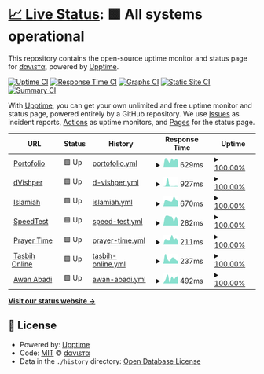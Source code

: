 # [📈 Live Status](https://status.rzlamrr.me): <!--live status--> **🟩 All systems operational**

This repository contains the open-source uptime monitor and status page for [dαvιѕтα](rzlamrr.github.io), powered by [Upptime](https://github.com/upptime/upptime).

[![Uptime CI](https://github.com/rzlamrr/status/workflows/Uptime%20CI/badge.svg)](https://github.com/rzlamrr/status/actions?query=workflow%3A%22Uptime+CI%22)
[![Response Time CI](https://github.com/rzlamrr/status/workflows/Response%20Time%20CI/badge.svg)](https://github.com/rzlamrr/status/actions?query=workflow%3A%22Response+Time+CI%22)
[![Graphs CI](https://github.com/rzlamrr/status/workflows/Graphs%20CI/badge.svg)](https://github.com/rzlamrr/status/actions?query=workflow%3A%22Graphs+CI%22)
[![Static Site CI](https://github.com/rzlamrr/status/workflows/Static%20Site%20CI/badge.svg)](https://github.com/rzlamrr/status/actions?query=workflow%3A%22Static+Site+CI%22)
[![Summary CI](https://github.com/rzlamrr/status/workflows/Summary%20CI/badge.svg)](https://github.com/rzlamrr/status/actions?query=workflow%3A%22Summary+CI%22)

With [Upptime](https://upptime.js.org), you can get your own unlimited and free uptime monitor and status page, powered entirely by a GitHub repository. We use [Issues](https://github.com/rzlamrr/status/issues) as incident reports, [Actions](https://github.com/rzlamrr/status/actions) as uptime monitors, and [Pages](https://status.rzlamrr.me) for the status page.

<!--start: status pages-->
<!-- This summary is generated by Upptime (https://github.com/upptime/upptime) -->
<!-- Do not edit this manually, your changes will be overwritten -->
<!-- prettier-ignore -->
| URL | Status | History | Response Time | Uptime |
| --- | ------ | ------- | ------------- | ------ |
| <img alt="" src="https://icons.duckduckgo.com/ip3/www.rzlamrr.my.id.ico" height="13"> [Portofolio](https://www.rzlamrr.my.id) | 🟩 Up | [portofolio.yml](https://github.com/rzlamrr/status/commits/HEAD/history/portofolio.yml) | <details><summary><img alt="Response time graph" src="./graphs/portofolio/response-time-week.png" height="20"> 629ms</summary><br><a href="https://status.rzlamrr.my.id/history/portofolio"><img alt="Response time 546" src="https://img.shields.io/endpoint?url=https%3A%2F%2Fraw.githubusercontent.com%2Frzlamrr%2Fstatus%2FHEAD%2Fapi%2Fportofolio%2Fresponse-time.json"></a><br><a href="https://status.rzlamrr.my.id/history/portofolio"><img alt="24-hour response time 998" src="https://img.shields.io/endpoint?url=https%3A%2F%2Fraw.githubusercontent.com%2Frzlamrr%2Fstatus%2FHEAD%2Fapi%2Fportofolio%2Fresponse-time-day.json"></a><br><a href="https://status.rzlamrr.my.id/history/portofolio"><img alt="7-day response time 629" src="https://img.shields.io/endpoint?url=https%3A%2F%2Fraw.githubusercontent.com%2Frzlamrr%2Fstatus%2FHEAD%2Fapi%2Fportofolio%2Fresponse-time-week.json"></a><br><a href="https://status.rzlamrr.my.id/history/portofolio"><img alt="30-day response time 528" src="https://img.shields.io/endpoint?url=https%3A%2F%2Fraw.githubusercontent.com%2Frzlamrr%2Fstatus%2FHEAD%2Fapi%2Fportofolio%2Fresponse-time-month.json"></a><br><a href="https://status.rzlamrr.my.id/history/portofolio"><img alt="1-year response time 530" src="https://img.shields.io/endpoint?url=https%3A%2F%2Fraw.githubusercontent.com%2Frzlamrr%2Fstatus%2FHEAD%2Fapi%2Fportofolio%2Fresponse-time-year.json"></a></details> | <details><summary><a href="https://status.rzlamrr.my.id/history/portofolio">100.00%</a></summary><a href="https://status.rzlamrr.my.id/history/portofolio"><img alt="All-time uptime 99.62%" src="https://img.shields.io/endpoint?url=https%3A%2F%2Fraw.githubusercontent.com%2Frzlamrr%2Fstatus%2FHEAD%2Fapi%2Fportofolio%2Fuptime.json"></a><br><a href="https://status.rzlamrr.my.id/history/portofolio"><img alt="24-hour uptime 100.00%" src="https://img.shields.io/endpoint?url=https%3A%2F%2Fraw.githubusercontent.com%2Frzlamrr%2Fstatus%2FHEAD%2Fapi%2Fportofolio%2Fuptime-day.json"></a><br><a href="https://status.rzlamrr.my.id/history/portofolio"><img alt="7-day uptime 100.00%" src="https://img.shields.io/endpoint?url=https%3A%2F%2Fraw.githubusercontent.com%2Frzlamrr%2Fstatus%2FHEAD%2Fapi%2Fportofolio%2Fuptime-week.json"></a><br><a href="https://status.rzlamrr.my.id/history/portofolio"><img alt="30-day uptime 96.48%" src="https://img.shields.io/endpoint?url=https%3A%2F%2Fraw.githubusercontent.com%2Frzlamrr%2Fstatus%2FHEAD%2Fapi%2Fportofolio%2Fuptime-month.json"></a><br><a href="https://status.rzlamrr.my.id/history/portofolio"><img alt="1-year uptime 99.71%" src="https://img.shields.io/endpoint?url=https%3A%2F%2Fraw.githubusercontent.com%2Frzlamrr%2Fstatus%2FHEAD%2Fapi%2Fportofolio%2Fuptime-year.json"></a></details>
| <img alt="" src="https://icons.duckduckgo.com/ip3/vishper.rzlamrr.my.id.ico" height="13"> [dVishper](https://vishper.rzlamrr.my.id) | 🟩 Up | [d-vishper.yml](https://github.com/rzlamrr/status/commits/HEAD/history/d-vishper.yml) | <details><summary><img alt="Response time graph" src="./graphs/d-vishper/response-time-week.png" height="20"> 927ms</summary><br><a href="https://status.rzlamrr.my.id/history/d-vishper"><img alt="Response time 284" src="https://img.shields.io/endpoint?url=https%3A%2F%2Fraw.githubusercontent.com%2Frzlamrr%2Fstatus%2FHEAD%2Fapi%2Fd-vishper%2Fresponse-time.json"></a><br><a href="https://status.rzlamrr.my.id/history/d-vishper"><img alt="24-hour response time 594" src="https://img.shields.io/endpoint?url=https%3A%2F%2Fraw.githubusercontent.com%2Frzlamrr%2Fstatus%2FHEAD%2Fapi%2Fd-vishper%2Fresponse-time-day.json"></a><br><a href="https://status.rzlamrr.my.id/history/d-vishper"><img alt="7-day response time 927" src="https://img.shields.io/endpoint?url=https%3A%2F%2Fraw.githubusercontent.com%2Frzlamrr%2Fstatus%2FHEAD%2Fapi%2Fd-vishper%2Fresponse-time-week.json"></a><br><a href="https://status.rzlamrr.my.id/history/d-vishper"><img alt="30-day response time 375" src="https://img.shields.io/endpoint?url=https%3A%2F%2Fraw.githubusercontent.com%2Frzlamrr%2Fstatus%2FHEAD%2Fapi%2Fd-vishper%2Fresponse-time-month.json"></a><br><a href="https://status.rzlamrr.my.id/history/d-vishper"><img alt="1-year response time 279" src="https://img.shields.io/endpoint?url=https%3A%2F%2Fraw.githubusercontent.com%2Frzlamrr%2Fstatus%2FHEAD%2Fapi%2Fd-vishper%2Fresponse-time-year.json"></a></details> | <details><summary><a href="https://status.rzlamrr.my.id/history/d-vishper">100.00%</a></summary><a href="https://status.rzlamrr.my.id/history/d-vishper"><img alt="All-time uptime 99.84%" src="https://img.shields.io/endpoint?url=https%3A%2F%2Fraw.githubusercontent.com%2Frzlamrr%2Fstatus%2FHEAD%2Fapi%2Fd-vishper%2Fuptime.json"></a><br><a href="https://status.rzlamrr.my.id/history/d-vishper"><img alt="24-hour uptime 100.00%" src="https://img.shields.io/endpoint?url=https%3A%2F%2Fraw.githubusercontent.com%2Frzlamrr%2Fstatus%2FHEAD%2Fapi%2Fd-vishper%2Fuptime-day.json"></a><br><a href="https://status.rzlamrr.my.id/history/d-vishper"><img alt="7-day uptime 100.00%" src="https://img.shields.io/endpoint?url=https%3A%2F%2Fraw.githubusercontent.com%2Frzlamrr%2Fstatus%2FHEAD%2Fapi%2Fd-vishper%2Fuptime-week.json"></a><br><a href="https://status.rzlamrr.my.id/history/d-vishper"><img alt="30-day uptime 96.48%" src="https://img.shields.io/endpoint?url=https%3A%2F%2Fraw.githubusercontent.com%2Frzlamrr%2Fstatus%2FHEAD%2Fapi%2Fd-vishper%2Fuptime-month.json"></a><br><a href="https://status.rzlamrr.my.id/history/d-vishper"><img alt="1-year uptime 99.71%" src="https://img.shields.io/endpoint?url=https%3A%2F%2Fraw.githubusercontent.com%2Frzlamrr%2Fstatus%2FHEAD%2Fapi%2Fd-vishper%2Fuptime-year.json"></a></details>
| <img alt="" src="https://icons.duckduckgo.com/ip3/islam.rzlamrr.my.id.ico" height="13"> [Islamiah](https://islam.rzlamrr.my.id) | 🟩 Up | [islamiah.yml](https://github.com/rzlamrr/status/commits/HEAD/history/islamiah.yml) | <details><summary><img alt="Response time graph" src="./graphs/islamiah/response-time-week.png" height="20"> 670ms</summary><br><a href="https://status.rzlamrr.my.id/history/islamiah"><img alt="Response time 703" src="https://img.shields.io/endpoint?url=https%3A%2F%2Fraw.githubusercontent.com%2Frzlamrr%2Fstatus%2FHEAD%2Fapi%2Fislamiah%2Fresponse-time.json"></a><br><a href="https://status.rzlamrr.my.id/history/islamiah"><img alt="24-hour response time 1092" src="https://img.shields.io/endpoint?url=https%3A%2F%2Fraw.githubusercontent.com%2Frzlamrr%2Fstatus%2FHEAD%2Fapi%2Fislamiah%2Fresponse-time-day.json"></a><br><a href="https://status.rzlamrr.my.id/history/islamiah"><img alt="7-day response time 670" src="https://img.shields.io/endpoint?url=https%3A%2F%2Fraw.githubusercontent.com%2Frzlamrr%2Fstatus%2FHEAD%2Fapi%2Fislamiah%2Fresponse-time-week.json"></a><br><a href="https://status.rzlamrr.my.id/history/islamiah"><img alt="30-day response time 569" src="https://img.shields.io/endpoint?url=https%3A%2F%2Fraw.githubusercontent.com%2Frzlamrr%2Fstatus%2FHEAD%2Fapi%2Fislamiah%2Fresponse-time-month.json"></a><br><a href="https://status.rzlamrr.my.id/history/islamiah"><img alt="1-year response time 693" src="https://img.shields.io/endpoint?url=https%3A%2F%2Fraw.githubusercontent.com%2Frzlamrr%2Fstatus%2FHEAD%2Fapi%2Fislamiah%2Fresponse-time-year.json"></a></details> | <details><summary><a href="https://status.rzlamrr.my.id/history/islamiah">100.00%</a></summary><a href="https://status.rzlamrr.my.id/history/islamiah"><img alt="All-time uptime 99.86%" src="https://img.shields.io/endpoint?url=https%3A%2F%2Fraw.githubusercontent.com%2Frzlamrr%2Fstatus%2FHEAD%2Fapi%2Fislamiah%2Fuptime.json"></a><br><a href="https://status.rzlamrr.my.id/history/islamiah"><img alt="24-hour uptime 100.00%" src="https://img.shields.io/endpoint?url=https%3A%2F%2Fraw.githubusercontent.com%2Frzlamrr%2Fstatus%2FHEAD%2Fapi%2Fislamiah%2Fuptime-day.json"></a><br><a href="https://status.rzlamrr.my.id/history/islamiah"><img alt="7-day uptime 100.00%" src="https://img.shields.io/endpoint?url=https%3A%2F%2Fraw.githubusercontent.com%2Frzlamrr%2Fstatus%2FHEAD%2Fapi%2Fislamiah%2Fuptime-week.json"></a><br><a href="https://status.rzlamrr.my.id/history/islamiah"><img alt="30-day uptime 96.48%" src="https://img.shields.io/endpoint?url=https%3A%2F%2Fraw.githubusercontent.com%2Frzlamrr%2Fstatus%2FHEAD%2Fapi%2Fislamiah%2Fuptime-month.json"></a><br><a href="https://status.rzlamrr.my.id/history/islamiah"><img alt="1-year uptime 99.70%" src="https://img.shields.io/endpoint?url=https%3A%2F%2Fraw.githubusercontent.com%2Frzlamrr%2Fstatus%2FHEAD%2Fapi%2Fislamiah%2Fuptime-year.json"></a></details>
| <img alt="" src="https://icons.duckduckgo.com/ip3/speed.rzlamrr.my.id.ico" height="13"> [SpeedTest](https://speed.rzlamrr.my.id) | 🟩 Up | [speed-test.yml](https://github.com/rzlamrr/status/commits/HEAD/history/speed-test.yml) | <details><summary><img alt="Response time graph" src="./graphs/speed-test/response-time-week.png" height="20"> 282ms</summary><br><a href="https://status.rzlamrr.my.id/history/speed-test"><img alt="Response time 215" src="https://img.shields.io/endpoint?url=https%3A%2F%2Fraw.githubusercontent.com%2Frzlamrr%2Fstatus%2FHEAD%2Fapi%2Fspeed-test%2Fresponse-time.json"></a><br><a href="https://status.rzlamrr.my.id/history/speed-test"><img alt="24-hour response time 226" src="https://img.shields.io/endpoint?url=https%3A%2F%2Fraw.githubusercontent.com%2Frzlamrr%2Fstatus%2FHEAD%2Fapi%2Fspeed-test%2Fresponse-time-day.json"></a><br><a href="https://status.rzlamrr.my.id/history/speed-test"><img alt="7-day response time 282" src="https://img.shields.io/endpoint?url=https%3A%2F%2Fraw.githubusercontent.com%2Frzlamrr%2Fstatus%2FHEAD%2Fapi%2Fspeed-test%2Fresponse-time-week.json"></a><br><a href="https://status.rzlamrr.my.id/history/speed-test"><img alt="30-day response time 230" src="https://img.shields.io/endpoint?url=https%3A%2F%2Fraw.githubusercontent.com%2Frzlamrr%2Fstatus%2FHEAD%2Fapi%2Fspeed-test%2Fresponse-time-month.json"></a><br><a href="https://status.rzlamrr.my.id/history/speed-test"><img alt="1-year response time 216" src="https://img.shields.io/endpoint?url=https%3A%2F%2Fraw.githubusercontent.com%2Frzlamrr%2Fstatus%2FHEAD%2Fapi%2Fspeed-test%2Fresponse-time-year.json"></a></details> | <details><summary><a href="https://status.rzlamrr.my.id/history/speed-test">100.00%</a></summary><a href="https://status.rzlamrr.my.id/history/speed-test"><img alt="All-time uptime 99.88%" src="https://img.shields.io/endpoint?url=https%3A%2F%2Fraw.githubusercontent.com%2Frzlamrr%2Fstatus%2FHEAD%2Fapi%2Fspeed-test%2Fuptime.json"></a><br><a href="https://status.rzlamrr.my.id/history/speed-test"><img alt="24-hour uptime 100.00%" src="https://img.shields.io/endpoint?url=https%3A%2F%2Fraw.githubusercontent.com%2Frzlamrr%2Fstatus%2FHEAD%2Fapi%2Fspeed-test%2Fuptime-day.json"></a><br><a href="https://status.rzlamrr.my.id/history/speed-test"><img alt="7-day uptime 100.00%" src="https://img.shields.io/endpoint?url=https%3A%2F%2Fraw.githubusercontent.com%2Frzlamrr%2Fstatus%2FHEAD%2Fapi%2Fspeed-test%2Fuptime-week.json"></a><br><a href="https://status.rzlamrr.my.id/history/speed-test"><img alt="30-day uptime 96.48%" src="https://img.shields.io/endpoint?url=https%3A%2F%2Fraw.githubusercontent.com%2Frzlamrr%2Fstatus%2FHEAD%2Fapi%2Fspeed-test%2Fuptime-month.json"></a><br><a href="https://status.rzlamrr.my.id/history/speed-test"><img alt="1-year uptime 99.71%" src="https://img.shields.io/endpoint?url=https%3A%2F%2Fraw.githubusercontent.com%2Frzlamrr%2Fstatus%2FHEAD%2Fapi%2Fspeed-test%2Fuptime-year.json"></a></details>
| <img alt="" src="https://icons.duckduckgo.com/ip3/jadwal.rzlamrr.my.id.ico" height="13"> [Prayer Time](https://jadwal.rzlamrr.my.id) | 🟩 Up | [prayer-time.yml](https://github.com/rzlamrr/status/commits/HEAD/history/prayer-time.yml) | <details><summary><img alt="Response time graph" src="./graphs/prayer-time/response-time-week.png" height="20"> 211ms</summary><br><a href="https://status.rzlamrr.my.id/history/prayer-time"><img alt="Response time 247" src="https://img.shields.io/endpoint?url=https%3A%2F%2Fraw.githubusercontent.com%2Frzlamrr%2Fstatus%2FHEAD%2Fapi%2Fprayer-time%2Fresponse-time.json"></a><br><a href="https://status.rzlamrr.my.id/history/prayer-time"><img alt="24-hour response time 196" src="https://img.shields.io/endpoint?url=https%3A%2F%2Fraw.githubusercontent.com%2Frzlamrr%2Fstatus%2FHEAD%2Fapi%2Fprayer-time%2Fresponse-time-day.json"></a><br><a href="https://status.rzlamrr.my.id/history/prayer-time"><img alt="7-day response time 211" src="https://img.shields.io/endpoint?url=https%3A%2F%2Fraw.githubusercontent.com%2Frzlamrr%2Fstatus%2FHEAD%2Fapi%2Fprayer-time%2Fresponse-time-week.json"></a><br><a href="https://status.rzlamrr.my.id/history/prayer-time"><img alt="30-day response time 200" src="https://img.shields.io/endpoint?url=https%3A%2F%2Fraw.githubusercontent.com%2Frzlamrr%2Fstatus%2FHEAD%2Fapi%2Fprayer-time%2Fresponse-time-month.json"></a><br><a href="https://status.rzlamrr.my.id/history/prayer-time"><img alt="1-year response time 232" src="https://img.shields.io/endpoint?url=https%3A%2F%2Fraw.githubusercontent.com%2Frzlamrr%2Fstatus%2FHEAD%2Fapi%2Fprayer-time%2Fresponse-time-year.json"></a></details> | <details><summary><a href="https://status.rzlamrr.my.id/history/prayer-time">100.00%</a></summary><a href="https://status.rzlamrr.my.id/history/prayer-time"><img alt="All-time uptime 83.86%" src="https://img.shields.io/endpoint?url=https%3A%2F%2Fraw.githubusercontent.com%2Frzlamrr%2Fstatus%2FHEAD%2Fapi%2Fprayer-time%2Fuptime.json"></a><br><a href="https://status.rzlamrr.my.id/history/prayer-time"><img alt="24-hour uptime 100.00%" src="https://img.shields.io/endpoint?url=https%3A%2F%2Fraw.githubusercontent.com%2Frzlamrr%2Fstatus%2FHEAD%2Fapi%2Fprayer-time%2Fuptime-day.json"></a><br><a href="https://status.rzlamrr.my.id/history/prayer-time"><img alt="7-day uptime 100.00%" src="https://img.shields.io/endpoint?url=https%3A%2F%2Fraw.githubusercontent.com%2Frzlamrr%2Fstatus%2FHEAD%2Fapi%2Fprayer-time%2Fuptime-week.json"></a><br><a href="https://status.rzlamrr.my.id/history/prayer-time"><img alt="30-day uptime 96.48%" src="https://img.shields.io/endpoint?url=https%3A%2F%2Fraw.githubusercontent.com%2Frzlamrr%2Fstatus%2FHEAD%2Fapi%2Fprayer-time%2Fuptime-month.json"></a><br><a href="https://status.rzlamrr.my.id/history/prayer-time"><img alt="1-year uptime 99.71%" src="https://img.shields.io/endpoint?url=https%3A%2F%2Fraw.githubusercontent.com%2Frzlamrr%2Fstatus%2FHEAD%2Fapi%2Fprayer-time%2Fuptime-year.json"></a></details>
| <img alt="" src="https://icons.duckduckgo.com/ip3/tasbih.rzlamrr.my.id.ico" height="13"> [Tasbih Online](https://tasbih.rzlamrr.my.id) | 🟩 Up | [tasbih-online.yml](https://github.com/rzlamrr/status/commits/HEAD/history/tasbih-online.yml) | <details><summary><img alt="Response time graph" src="./graphs/tasbih-online/response-time-week.png" height="20"> 237ms</summary><br><a href="https://status.rzlamrr.my.id/history/tasbih-online"><img alt="Response time 216" src="https://img.shields.io/endpoint?url=https%3A%2F%2Fraw.githubusercontent.com%2Frzlamrr%2Fstatus%2FHEAD%2Fapi%2Ftasbih-online%2Fresponse-time.json"></a><br><a href="https://status.rzlamrr.my.id/history/tasbih-online"><img alt="24-hour response time 189" src="https://img.shields.io/endpoint?url=https%3A%2F%2Fraw.githubusercontent.com%2Frzlamrr%2Fstatus%2FHEAD%2Fapi%2Ftasbih-online%2Fresponse-time-day.json"></a><br><a href="https://status.rzlamrr.my.id/history/tasbih-online"><img alt="7-day response time 237" src="https://img.shields.io/endpoint?url=https%3A%2F%2Fraw.githubusercontent.com%2Frzlamrr%2Fstatus%2FHEAD%2Fapi%2Ftasbih-online%2Fresponse-time-week.json"></a><br><a href="https://status.rzlamrr.my.id/history/tasbih-online"><img alt="30-day response time 223" src="https://img.shields.io/endpoint?url=https%3A%2F%2Fraw.githubusercontent.com%2Frzlamrr%2Fstatus%2FHEAD%2Fapi%2Ftasbih-online%2Fresponse-time-month.json"></a><br><a href="https://status.rzlamrr.my.id/history/tasbih-online"><img alt="1-year response time 206" src="https://img.shields.io/endpoint?url=https%3A%2F%2Fraw.githubusercontent.com%2Frzlamrr%2Fstatus%2FHEAD%2Fapi%2Ftasbih-online%2Fresponse-time-year.json"></a></details> | <details><summary><a href="https://status.rzlamrr.my.id/history/tasbih-online">100.00%</a></summary><a href="https://status.rzlamrr.my.id/history/tasbih-online"><img alt="All-time uptime 99.63%" src="https://img.shields.io/endpoint?url=https%3A%2F%2Fraw.githubusercontent.com%2Frzlamrr%2Fstatus%2FHEAD%2Fapi%2Ftasbih-online%2Fuptime.json"></a><br><a href="https://status.rzlamrr.my.id/history/tasbih-online"><img alt="24-hour uptime 100.00%" src="https://img.shields.io/endpoint?url=https%3A%2F%2Fraw.githubusercontent.com%2Frzlamrr%2Fstatus%2FHEAD%2Fapi%2Ftasbih-online%2Fuptime-day.json"></a><br><a href="https://status.rzlamrr.my.id/history/tasbih-online"><img alt="7-day uptime 100.00%" src="https://img.shields.io/endpoint?url=https%3A%2F%2Fraw.githubusercontent.com%2Frzlamrr%2Fstatus%2FHEAD%2Fapi%2Ftasbih-online%2Fuptime-week.json"></a><br><a href="https://status.rzlamrr.my.id/history/tasbih-online"><img alt="30-day uptime 96.48%" src="https://img.shields.io/endpoint?url=https%3A%2F%2Fraw.githubusercontent.com%2Frzlamrr%2Fstatus%2FHEAD%2Fapi%2Ftasbih-online%2Fuptime-month.json"></a><br><a href="https://status.rzlamrr.my.id/history/tasbih-online"><img alt="1-year uptime 99.70%" src="https://img.shields.io/endpoint?url=https%3A%2F%2Fraw.githubusercontent.com%2Frzlamrr%2Fstatus%2FHEAD%2Fapi%2Ftasbih-online%2Fuptime-year.json"></a></details>
| <img alt="" src="https://icons.duckduckgo.com/ip3/awan.rzlamrr.my.id.ico" height="13"> [Awan Abadi](https://awan.rzlamrr.my.id) | 🟩 Up | [awan-abadi.yml](https://github.com/rzlamrr/status/commits/HEAD/history/awan-abadi.yml) | <details><summary><img alt="Response time graph" src="./graphs/awan-abadi/response-time-week.png" height="20"> 492ms</summary><br><a href="https://status.rzlamrr.my.id/history/awan-abadi"><img alt="Response time 403" src="https://img.shields.io/endpoint?url=https%3A%2F%2Fraw.githubusercontent.com%2Frzlamrr%2Fstatus%2FHEAD%2Fapi%2Fawan-abadi%2Fresponse-time.json"></a><br><a href="https://status.rzlamrr.my.id/history/awan-abadi"><img alt="24-hour response time 682" src="https://img.shields.io/endpoint?url=https%3A%2F%2Fraw.githubusercontent.com%2Frzlamrr%2Fstatus%2FHEAD%2Fapi%2Fawan-abadi%2Fresponse-time-day.json"></a><br><a href="https://status.rzlamrr.my.id/history/awan-abadi"><img alt="7-day response time 492" src="https://img.shields.io/endpoint?url=https%3A%2F%2Fraw.githubusercontent.com%2Frzlamrr%2Fstatus%2FHEAD%2Fapi%2Fawan-abadi%2Fresponse-time-week.json"></a><br><a href="https://status.rzlamrr.my.id/history/awan-abadi"><img alt="30-day response time 378" src="https://img.shields.io/endpoint?url=https%3A%2F%2Fraw.githubusercontent.com%2Frzlamrr%2Fstatus%2FHEAD%2Fapi%2Fawan-abadi%2Fresponse-time-month.json"></a><br><a href="https://status.rzlamrr.my.id/history/awan-abadi"><img alt="1-year response time 392" src="https://img.shields.io/endpoint?url=https%3A%2F%2Fraw.githubusercontent.com%2Frzlamrr%2Fstatus%2FHEAD%2Fapi%2Fawan-abadi%2Fresponse-time-year.json"></a></details> | <details><summary><a href="https://status.rzlamrr.my.id/history/awan-abadi">100.00%</a></summary><a href="https://status.rzlamrr.my.id/history/awan-abadi"><img alt="All-time uptime 99.87%" src="https://img.shields.io/endpoint?url=https%3A%2F%2Fraw.githubusercontent.com%2Frzlamrr%2Fstatus%2FHEAD%2Fapi%2Fawan-abadi%2Fuptime.json"></a><br><a href="https://status.rzlamrr.my.id/history/awan-abadi"><img alt="24-hour uptime 100.00%" src="https://img.shields.io/endpoint?url=https%3A%2F%2Fraw.githubusercontent.com%2Frzlamrr%2Fstatus%2FHEAD%2Fapi%2Fawan-abadi%2Fuptime-day.json"></a><br><a href="https://status.rzlamrr.my.id/history/awan-abadi"><img alt="7-day uptime 100.00%" src="https://img.shields.io/endpoint?url=https%3A%2F%2Fraw.githubusercontent.com%2Frzlamrr%2Fstatus%2FHEAD%2Fapi%2Fawan-abadi%2Fuptime-week.json"></a><br><a href="https://status.rzlamrr.my.id/history/awan-abadi"><img alt="30-day uptime 96.48%" src="https://img.shields.io/endpoint?url=https%3A%2F%2Fraw.githubusercontent.com%2Frzlamrr%2Fstatus%2FHEAD%2Fapi%2Fawan-abadi%2Fuptime-month.json"></a><br><a href="https://status.rzlamrr.my.id/history/awan-abadi"><img alt="1-year uptime 99.71%" src="https://img.shields.io/endpoint?url=https%3A%2F%2Fraw.githubusercontent.com%2Frzlamrr%2Fstatus%2FHEAD%2Fapi%2Fawan-abadi%2Fuptime-year.json"></a></details>

<!--end: status pages-->

[**Visit our status website →**](https://status.rzlamrr.me)

## 📄 License

- Powered by: [Upptime](https://github.com/upptime/upptime)
- Code: [MIT](./LICENSE) © [dαvιѕтα](rzlamrr.github.io)
- Data in the `./history` directory: [Open Database License](https://opendatacommons.org/licenses/odbl/1-0/)
